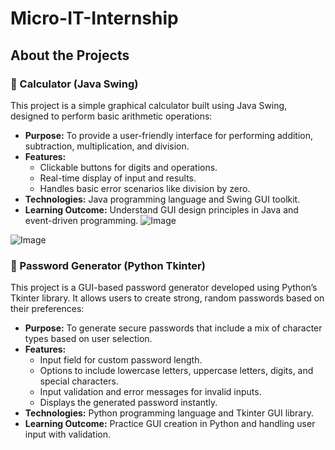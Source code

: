 # Micro-IT-Internship
## About the Projects

### 🧮 Calculator (Java Swing)

This project is a simple graphical calculator built using Java Swing, designed to perform basic arithmetic operations:

- **Purpose:** To provide a user-friendly interface for performing addition, subtraction, multiplication, and division.
- **Features:**
  - Clickable buttons for digits and operations.
  - Real-time display of input and results.
  - Handles basic error scenarios like division by zero.
- **Technologies:** Java programming language and Swing GUI toolkit.
- **Learning Outcome:** Understand GUI design principles in Java and event-driven programming.
![Image](https://github.com/user-attachments/assets/9eb51fba-93f2-454a-bc32-b47ef0593704)

![Image](https://github.com/user-attachments/assets/8c5e1358-5c30-425a-8383-dc14ac340240)

### 🔐 Password Generator (Python Tkinter)

This project is a GUI-based password generator developed using Python’s Tkinter library. It allows users to create strong, random passwords based on their preferences:

- **Purpose:** To generate secure passwords that include a mix of character types based on user selection.
- **Features:**
  - Input field for custom password length.
  - Options to include lowercase letters, uppercase letters, digits, and special characters.
  - Input validation and error messages for invalid inputs.
  - Displays the generated password instantly.
- **Technologies:** Python programming language and Tkinter GUI library.
- **Learning Outcome:** Practice GUI creation in Python and handling user input with validation.

